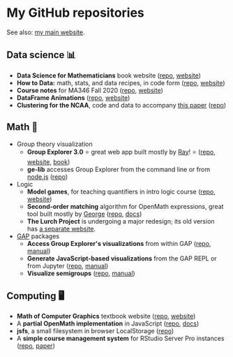 
# My GitHub repositories

See also: [my main website](https://nathancarter.github.io).

## Data science 📊

 * **Data Science for Mathematicians** book website
   ([repo](https://github.com/ds4m/ds4m.github.io),
   [website](https://ds4m.github.io))
 * **How to Data:** math, stats, and data recipes, in code form
   ([repo](https://github.com/nathancarter/how2data/),
   [website](https://nathancarter.github.io/how2data/site/))
 * **Course notes** for MA346 Fall 2020
   ([repo](https://github.com/nathancarter/MA346-course-notes),
   [website](https://nathancarter.github.io/MA346-course-notes/))
 * **DataFrame Animations**
   ([repo](https://github.com/nathancarter/dataframe-animations),
   [website](https://nathancarter.github.io/dataframe-animations/))
 * **Clustering for the NCAA**, code and data to accompany
   [this paper](https://www.degruyter.com/document/doi/10.1515/jqas-2020-0101/html)
   ([repo](https://github.com/nathancarter/clustering-for-ncaa))

## Math 🧮

 * Group theory visualization
    * **Group Explorer 3.0**
      ⭐️ great web app built mostly by [Ray](https://github.com/rayellis4)! ⭐️
      ([repo](https://github.com/nathancarter/group-explorer),
      [website](http://nathancarter.github.io/group-explorer/index.html),
      [book](http://web.bentley.edu/empl/c/ncarter/vgt/))
    * **ge-lib** accesses Group Explorer from the command line or from
      [node.js](https://nodejs.org/en/)
       ([repo](https://github.com/nathancarter/ge-lib))
 * Logic
    * **Model games**, for teaching quantifiers in intro logic course
      ([repo](https://github.com/nathancarter/model-games),
      [website](https://nathancarter.github.io/model-games/))
    * **Second-order matching** algorithm for OpenMath expressions,
      great tool built mostly by [George](https://github.com/GeorgeTillisch)
      ([repo](https://github.com/lurchmath/second-order-matching),
      [docs](https://lurchmath.github.io/second-order-matching/docs/))
    * **The Lurch Project** is undergoing a major redesign;
      its old version has [a separate website](http://lurchmath.org/).
 * [GAP](http://www.gap-system.org/) packages
    * **Access Group Explorer's visualizations** from within GAP
      ([repo](https://github.com/nathancarter/gap-pkg-groupexplorer),
      [manual](https://nathancarter.github.io/gap-pkg-groupexplorer/))
    * **Generate JavaScript-based visualizations**
      from the GAP REPL or from Jupyter
      ([repo](https://github.com/nathancarter/jupyterviz),
      [manual](https://nathancarter.github.io/jupyterviz/))
    * **Visualize semigroups**
      ([repo](https://github.com/nathancarter/semigroupviz),
      [manual](https://nathancarter.github.io/semigroupviz/))

## Computing 🖥

 * **Math of Computer Graphics** textbook website
   ([repo](https://github.com/nathancarter/mocg),
   [website](https://nathancarter.github.io/mocg/site/index.html))
 * A **partial OpenMath implementation** in JavaScript
   ([repo](https://github.com/lurchmath/openmath-js),
   [docs](https://lurchmath.github.io/openmath-js/site/))
 * **jsfs**, a small filesystem in browser LocalStorage
   ([repo](https://github.com/nathancarter/jsfs))
 * A **simple course management system** for RStudio Server Pro instances
   ([repo](https://github.com/nathancarter/simplecms),
   [paper](https://escholarship.org/uc/item/5092x4hx))
